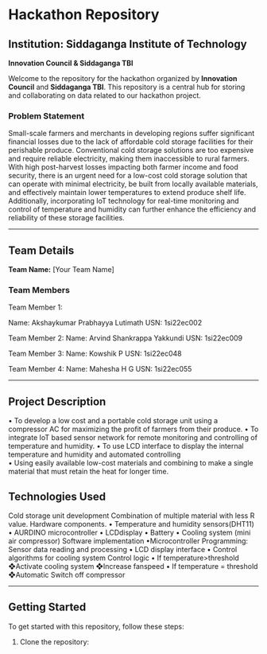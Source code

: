 # Hackathon Repository

## Institution: Siddaganga Institute of Technology  
**Innovation Council & Siddaganga TBI**

Welcome to the repository for the hackathon organized by **Innovation Council** and **Siddaganga TBI**. This repository is a central hub for storing and collaborating on data related to our hackathon project.

### Problem Statement

Small-scale farmers and merchants in developing regions suffer significant financial 
losses due to the lack of affordable cold storage facilities for their perishable produce. 
Conventional cold storage solutions are too expensive and require reliable electricity, 
making them inaccessible to rural farmers. With high post-harvest losses impacting both 
farmer income and food security, there is an urgent need for a low-cost cold storage 
solution that can operate with minimal electricity, be built from locally available 
materials, and effectively maintain lower temperatures to extend produce shelf life. 
Additionally, incorporating IoT technology for real-time monitoring and control of 
temperature and humidity can further enhance the efficiency and reliability of these 
storage facilities.

---

## Team Details

**Team Name:** [Your Team Name]

### Team Members

Team Member 1:

Name: Akshaykumar Prabhayya Lutimath
USN: 1si22ec002


Team Member 2:
Name: Arvind Shankrappa Yakkundi
USN: 1si22ec009


Team Member 3:
Name: Kowshik P
USN: 1si22ec048

Team Member 4:
Name: Mahesha H G
USN: 1si22ec055

---

## Project Description

 • To develop a low cost and a portable cold storage unit using a compressor AC for 
maximizing the profit of farmers from their produce. 
• To integrate IoT based sensor network for remote monitoring and controlling of 
temperature and humidity. 
• To use LCD interface to display the internal temperature and humidity and automated 
controlling  
• Using easily available low-cost materials and combining to make a single material that 
must retain the heat for longer time.

## Technologies Used

Cold storage unit development 
Combination of multiple material with less R value.
 Hardware components.
 • Temperature and humidity sensors(DHT11)
 • AURDINO microcontroller
 • LCDdisplay 
• Battery 
• Cooling system (mini air compressor)
 Software implementation
 •Microcontroller Programming: Sensor data reading and 
processing
 • LCD display interface
 • Control algorithms for cooling system
 Control logic 
• If temperature>threshold                                              
❖Activate cooling system
 ❖Increase fanspeed
 • If temperature = threshold
 ❖Automatic Switch off compressor 

---

## Getting Started

To get started with this repository, follow these steps:

1. Clone the repository:

 
